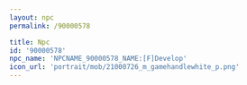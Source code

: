 ```yaml
---
layout: npc
permalink: /90000578

title: Npc
id: '90000578'
npc_name: 'NPCNAME_90000578_NAME:[F]Develop'
icon_url: 'portrait/mob/21000726_m_gamehandlewhite_p.png'
---
```

